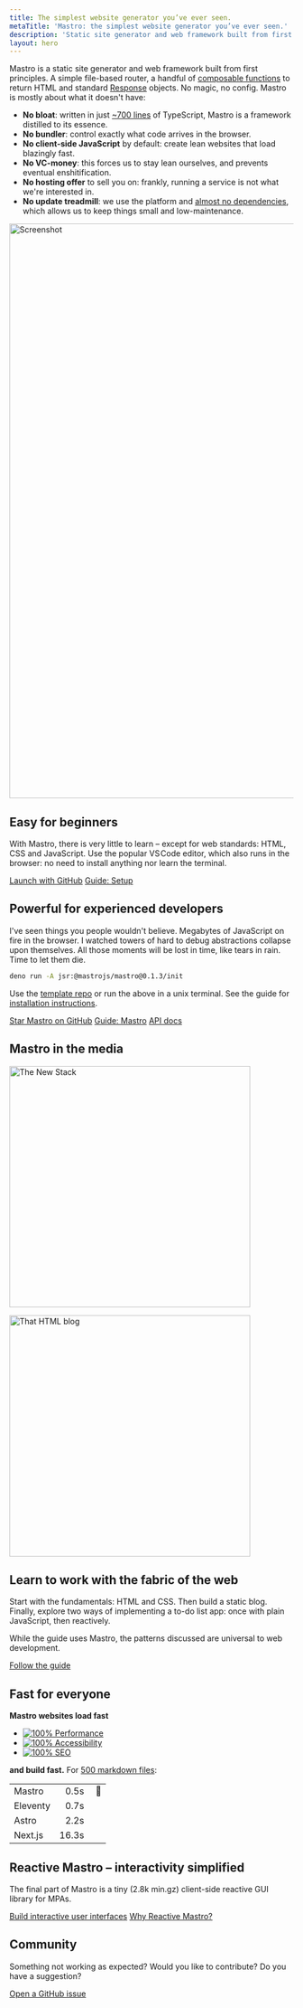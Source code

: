 ```yaml
---
title: The simplest website generator you’ve ever seen.
metaTitle: 'Mastro: the simplest website generator you’ve ever seen.'
description: 'Static site generator and web framework built from first principles.'
layout: hero
---
```


Mastro is a static site generator and web framework built from first principles.
A simple file-based router, a handful of [composable functions](https://jsr.io/@mastrojs/mastro/doc) to return HTML and standard [Response](https://developer.mozilla.org/en-US/docs/Web/API/Response) objects. No magic, no config.
Mastro is mostly about what it doesn't have:

- **No bloat**: written in just [~700 lines](https://github.com/mastrojs/mastro/tree/main/src#readme) of TypeScript, Mastro is a framework distilled to its essence.
- **No bundler**: control exactly what code arrives in the browser.
- **No client-side JavaScript** by default: create lean websites that load blazingly fast.
- **No VC-money**: this forces us to stay lean ourselves, and prevents eventual enshitification.
- **No hosting offer** to sell you on: frankly, running a service is not what we're interested in.
- **No update treadmill**: we use the platform and [almost no dependencies](https://jsr.io/@mastrojs/mastro/dependencies), which allows us to keep things small and low-maintenance.

<p><img sizes="100vw" srcset="/assets/vscode-example.webp 900w, ../../assets/vscode-example@2x.webp 1800w" src="/assets/vscode-example.webp" width="1800" height="1017" alt="Screenshot"></p>


## Easy for beginners

With Mastro, there is very little to learn – except for web standards: HTML, CSS and JavaScript. Use the popular VS Code editor, which also runs in the browser: no need to install anything nor learn the terminal.

<a class="button" href="https://github.dev/mastrojs/template-basic">Launch with GitHub</a>
<a class="button -secondary" href="/guide/setup/">Guide: Setup</a>


## Powerful for experienced developers

I've seen things you people wouldn't believe. Megabytes of JavaScript on fire in the browser. I watched towers of hard to debug abstractions collapse upon themselves. All those moments will be lost in time, like tears in rain. Time to let them die.

```sh title=macOS/Linux/WSL
deno run -A jsr:@mastrojs/mastro@0.1.3/init
```

Use the [template repo](https://github.com/mastrojs/template-basic-deno) or run the above in a unix terminal. See the guide for [installation instructions](/guide/setup-mastro-cli-or-server/#setup-a-local-server).

<a class="button" href="https://github.com/mastrojs/mastro/">Star Mastro on GitHub</a>
<a class="button -secondary" href="/guide/server-side-components-and-routing/">Guide: Mastro</a>
<a class="button -minimal" href="https://jsr.io/@mastrojs/mastro/doc">API docs</a>


## Mastro in the media

<div class="col2 -vertical-center">

  <a href="https://thenewstack.io/minimalist-mastro-framework-offers-modern-take-on-mpas/"><img alt="The New Stack" loading="lazy" src="/assets/home/thenewstack.svg" width="427"></a>

  <a href="https://thathtml.blog/2024/12/new-custom-element-superclass-on-the-block/"><img alt="That HTML blog" loading="lazy" src="/assets/home/thathtmlblog.svg" width="427"></a>

</div>


## Learn to work with the fabric of the web

Start with the fundamentals: HTML and CSS. Then build a static blog. Finally, explore two ways of implementing a to-do list app: once with plain JavaScript, then reactively.

While the guide uses Mastro, the patterns discussed are universal to web development.

<a class="button" href="/guide/">Follow the guide</a>


## Fast for everyone

<div class="col2">

<div class="pagespeed">

**Mastro websites load fast**

<a href="https://pagespeed.web.dev/analysis/https-mastrojs-github-io/krzuxxl52f?form_factor=mobile">

- ![100%](/assets/home/circle.svg) Performance
- ![100%](/assets/home/circle.svg) Accessibility
- ![100%](/assets/home/circle.svg) SEO

</a>
</div>
<div>

**and build fast.** For [500 markdown files](https://github.com/mb21/bench-framework-markdown/commit/87e5713b01d298394f866ec3cb86da46db910ada):

|          |       |         |
|:---------|------:|:--------|
| Mastro   |  0.5s | &nbsp;🏁 |
| Eleventy |  0.7s |         |
| Astro    |  2.2s |         |
| Next.js  | 16.3s |         |

</div>

</div>


## Reactive Mastro – interactivity simplified

The final part of Mastro is a tiny (2.8k min.gz) client-side reactive GUI library for MPAs.

<a class="button" href="/reactive/">Build interactive user interfaces</a>
<a class="button -secondary" href="/reactive/why-reactive-mastro/">Why Reactive Mastro?</a>


## Community

Something not working as expected? Would you like to contribute? Do you have a suggestion?

<a class="button" href="https://github.com/mastrojs/mastro/issues/">Open a GitHub issue</a>
